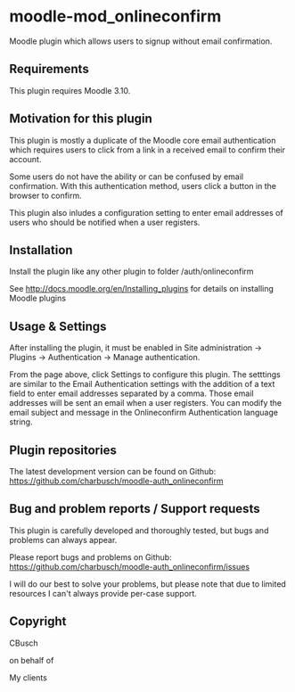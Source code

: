 moodle-mod_onlineconfirm
==========================

Moodle plugin which allows users to signup without email confirmation.


Requirements
------------

This plugin requires Moodle 3.10. 

Motivation for this plugin
--------------------------

This plugin is mostly a duplicate of the Moodle core email authentication which requires users to click from a link in a received email to confirm their account.

Some users do not have the ability or can be confused by email confirmation.  With this authentication method, users click a button in the browser to confirm.

This plugin also inludes a configuration setting to enter email addresses of users who should be notified when a user registers.

Installation
------------

Install the plugin like any other plugin to folder
/auth/onlineconfirm

See http://docs.moodle.org/en/Installing_plugins for details on installing Moodle plugins

Usage & Settings
----------------

After installing the plugin, it must be enabled in Site administration -> Plugins -> Authentication -> Manage authentication.

From the page above, click Settings to configure this plugin. The setttings are similar to the Email Authentication settings with the addition of
a text field to enter email addresses separated by a comma.  Those email addresses will be sent an email when a user registers.
You can modify the email subject and message in the Onlineconfirm Authentication language string.

Plugin repositories
-------------------

The latest development version can be found on Github:
https://github.com/charbusch/moodle-auth_onlineconfirm

Bug and problem reports / Support requests
------------------------------------------

This plugin is carefully developed and thoroughly tested, but bugs and problems can always appear.

Please report bugs and problems on Github:
https://github.com/charbusch/moodle-auth_onlineconfirm/issues

I will do our best to solve your problems, but please note that due to limited resources I can't always provide per-case support.

Copyright
---------

CBusch

on behalf of

My clients
